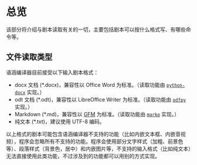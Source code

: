 # 总览

该部分将介绍与剧本读取有关的一切，主要包括剧本可以按什么格式写、有哪些命令等。

## 文件读取类型

语涵编译器目前接受以下输入剧本格式：

  * docx 文档 (*.docx)，兼容性以 Office Word 为标准。（读取功能由 [`python-docx`](https://pypi.org/project/python-docx/) 实现。）
  * odt 文档 (*.odt)，兼容性以 LibreOffice Writer 为标准。（读取功能由 [`odfpy`](https://pypi.org/project/odfpy/) 实现。）
  * Markdown (*.md)，兼容性以 [GFM](https://github.github.com/gfm/) 为标准。（读取功能由 [`marko`](https://pypi.org/project/marko/) 实现。）
  * 纯文本 (*.txt)，建议使用 UTF-8 编码。

以上格式的剧本可能包含语涵编译器不支持的功能（比如内嵌文本框、内嵌音视频），程序会忽略所有不支持的功能。程序会使用部分文字样式（加粗、前景色等）、段落样式（背景色，居中）和内嵌图片等，不支持的输入格式（比如纯文本）无法直接使用此类功能，不过涉及到的功能都可以用别的方式实现。
